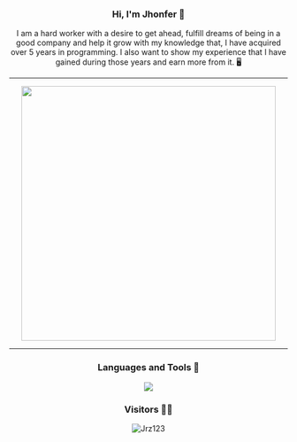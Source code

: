 <h3 align="center"> Hi, I'm Jhonfer 👋 </h3>
<p align="center">I am a hard worker with a desire to get ahead, fulfill dreams of being in a good company and help it grow with my knowledge that, I have acquired over 5 years in programming. I also want to show my experience that I have gained during those years and earn more from it. 🖥️ </p>

---

<div align="center">
<a href="https://github.com/anuraghazra/github-readme-stats">
  <img width="460px" src="https://github-readme-stats-git-masterrstaa-rickstaa.vercel.app/api?username=jrz123&count_private=true&include_all_commits=true&show_icons=true&theme=transparent&hide_border=true&border_radius=20px&bg_color=473419"/>
</a>
</div>

---

<h3 align="center"> Languages and Tools 📌 </h3>
<p align="center">
  <img src="https://skillicons.dev/icons?i=react,angular,js,python,php,git,vim,linux" />
</p>

<h3 align="center">Visitors 🔭🌱 </h3>
<p align="center"><img src="https://komarev.com/ghpvc/?username=jrz123" alt="Jrz123" /></p>
